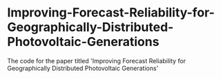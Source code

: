 # Improving-Forecast-Reliability-for-Geographically-Distributed-Photovoltaic-Generations
The code for the paper titled 'Improving Forecast Reliability for Geographically Distributed Photovoltaic Generations'
